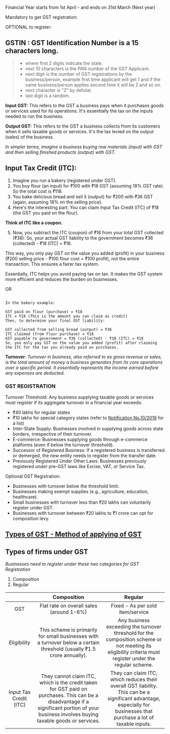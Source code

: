 Financial Year starts from 1st April - and ends on 31st March (Next year)

Mandatory to get GST registration:

OPTIONAL to register:


## GSTIN : GST Identification Number is a 15 characters long.
> - where first 2 digits indicate the state.
> - next 10 characters is the PAN number of the GST Applicant.
> - next digit is the number of GST registrations by the business/person, example first time applicant will get 1 and if the same business/person applies second time it will be 2 and so on.
> - next character is "Z" by defulat.
> - last digit is a random.

**Input GST:** This refers to the GST a business pays when it  purchases goods or services used for its operations. It's essentially the tax on the inputs needed to run the business.

**Output GST:** This refers to the GST a business collects from its customers when it sells taxable goods or services. It's the tax levied on the output (sales) of the business.

*In simpler terms, imagine a business buying raw materials (input) with GST and then selling finished products (output) with GST.*


## Input Tax Credit (ITC):

1. Imagine you run a bakery (registered under GST).
2. You buy flour (an input) for ₹100 with ₹18 GST (assuming 18% GST rate). So the total cost is ₹118.
3. You bake delicious bread and sell it (output) for ₹200 with ₹36 GST (again, assuming 18% on the selling price).
4. Here's the interesting part: You can claim Input Tax Credit (ITC) of ₹18 (the GST you paid on the flour).

**Think of ITC like a coupon.**

5. Now, you subtract the ITC (coupon) of ₹18 from your total GST collected (₹36). So, your actual GST liability to the government becomes ₹36 (collected) - ₹18 (ITC) = ₹18.

This way, you only pay GST on the value you added (profit) in your business (₹200 selling price - ₹100 flour cost = ₹100 profit), not the entire transaction. This ensures a fairer tax system.

Essentially, ITC helps you avoid paying tax on tax. It makes the GST system more efficient and reduces the burden on businesses.

OR

```You simply consider the GST you paid when you bought raw materials or used any services for your business.

In the bakery example:

GST paid on flour (purchase) = ₹18
ITC = ₹18 (This is the amount you can claim as credit)
Then, to determine your final GST liability:

GST collected from selling bread (output) = ₹36
ITC claimed (from flour purchase) = ₹18
GST payable to government = ₹36 (collected) - ₹18 (ITC) = ₹18
So, you only pay GST on the value you added (profit) after claiming the ITC for the tax you already paid on purchases.
```

**Turnover**: _Turnover in business, also referred to as gross revenue or sales, is the total amount of money a business generates from its core operations over a specific period. It essentially represents the income earned before any expenses are deducted._

### GST REGISTRATION

Turnover Threshold: Any business supplying taxable goods or services must register if its aggregate turnover in a financial year exceeds:
- ₹40 lakhs for regular states
- ₹10 lakhs for special category states (refer to [Notification No.10/2019](https://cbic-gst.gov.in/pdf/rod-10-2019-cgst-english.pdf) for a list)
- Inter-State Supply: Businesses involved in supplying goods across state borders, irrespective of their turnover.
- E-commerce: Businesses supplying goods through e-commerce platforms (even if below the turnover threshold).
- Successor of Registered Business: If a registered business is transferred or demerged, the new entity needs to register from the transfer date.
- Previously Registered Under Other Laws: Businesses previously registered under pre-GST laws like Excise, VAT, or Service Tax.

Optional GST Registration:

- Businesses with turnover below the threshold limit.
- Businesses making exempt supplies (e.g., agriculture, education, healthcare).
- Small businesses with turnover less than ₹20 lakhs can voluntarily register under GST.
- Businesses with turnover between ₹20 lakhs to ₹1 crore can opt for composition levy.

## [Types of GST - Method of applying of GST](https://www.bankbazaar.com/tax/types-of-gst.html)

## Types of firms under GST
_Businesses need to register under these two categories for GST Registration_
1. Composition
2. Regular

| | Composition | Regular
|:------------:|:------:|:-----:|
| GST | Flat rate on overall sales (around 1-6%) | Fixed - As per sold item/service
| Eligibility | This scheme is primarily for small businesses with a turnover below a certain threshold (usually ₹1.5 crore annually). | Any business exceeding the turnover threshold for the composition scheme or not meeting its eligibility criteria must register under the regular scheme.
| Input Tax Credit (ITC) | They cannot claim ITC, which is the credit taken for GST paid on purchases. This can be a disadvantage if a significant portion of your business involves buying taxable goods or services. | They can claim ITC, which reduces their overall GST liability. This can be a significant advantage, especially for businesses that purchase a lot of taxable inputs.
